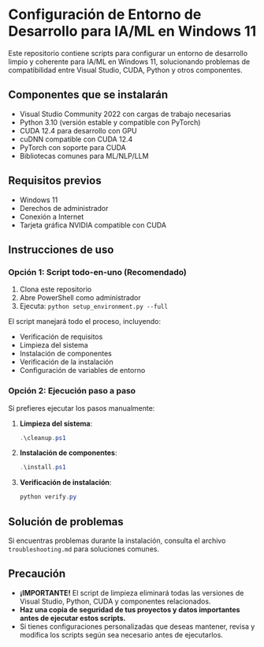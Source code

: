 # Configuración de Entorno de Desarrollo para IA/ML en Windows 11

Este repositorio contiene scripts para configurar un entorno de desarrollo limpio y coherente para IA/ML en Windows 11, solucionando problemas de compatibilidad entre Visual Studio, CUDA, Python y otros componentes.

## Componentes que se instalarán

- Visual Studio Community 2022 con cargas de trabajo necesarias
- Python 3.10 (versión estable y compatible con PyTorch)
- CUDA 12.4 para desarrollo con GPU
- cuDNN compatible con CUDA 12.4
- PyTorch con soporte para CUDA
- Bibliotecas comunes para ML/NLP/LLM

## Requisitos previos

- Windows 11
- Derechos de administrador
- Conexión a Internet
- Tarjeta gráfica NVIDIA compatible con CUDA

## Instrucciones de uso

### Opción 1: Script todo-en-uno (Recomendado)

1. Clona este repositorio
2. Abre PowerShell como administrador
3. Ejecuta: `python setup_environment.py --full`

El script manejará todo el proceso, incluyendo:
- Verificación de requisitos
- Limpieza del sistema
- Instalación de componentes
- Verificación de la instalación
- Configuración de variables de entorno

### Opción 2: Ejecución paso a paso

Si prefieres ejecutar los pasos manualmente:

1. **Limpieza del sistema**:
   ```powershell
   .\cleanup.ps1
   ```

2. **Instalación de componentes**:
   ```powershell
   .\install.ps1
   ```

3. **Verificación de instalación**:
   ```powershell
   python verify.py
   ```

## Solución de problemas

Si encuentras problemas durante la instalación, consulta el archivo `troubleshooting.md` para soluciones comunes.

## Precaución

- **¡IMPORTANTE!** El script de limpieza eliminará todas las versiones de Visual Studio, Python, CUDA y componentes relacionados.
- **Haz una copia de seguridad de tus proyectos y datos importantes antes de ejecutar estos scripts.**
- Si tienes configuraciones personalizadas que deseas mantener, revisa y modifica los scripts según sea necesario antes de ejecutarlos.